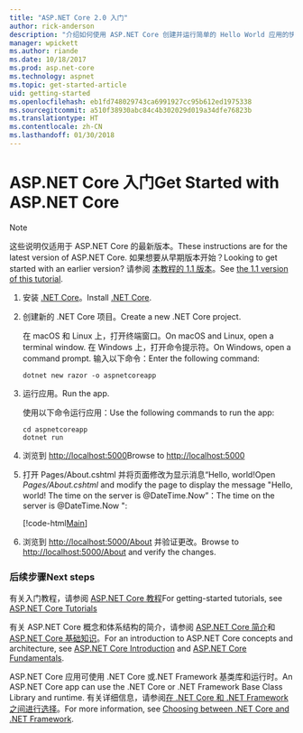 ```yaml
---
title: "ASP.NET Core 2.0 入门"
author: rick-anderson
description: "介绍如何使用 ASP.NET Core 创建并运行简单的 Hello World 应用的快速教程。"
manager: wpickett
ms.author: riande
ms.date: 10/18/2017
ms.prod: asp.net-core
ms.technology: aspnet
ms.topic: get-started-article
uid: getting-started
ms.openlocfilehash: eb1fd748029743ca6991927cc95b612ed1975338
ms.sourcegitcommit: a510f38930abc84c4b302029d019a34dfe76823b
ms.translationtype: HT
ms.contentlocale: zh-CN
ms.lasthandoff: 01/30/2018
---
```

# <a name="get-started-with-aspnet-core"></a><span data-ttu-id="e6114-103">ASP.NET Core 入门</span><span class="sxs-lookup"><span data-stu-id="e6114-103">Get Started with ASP.NET Core</span></span>

> [!NOTE]
> <span data-ttu-id="e6114-104">这些说明仅适用于 ASP.NET Core 的最新版本。</span><span class="sxs-lookup"><span data-stu-id="e6114-104">These instructions are for the latest version of ASP.NET Core.</span></span> <span data-ttu-id="e6114-105">如果想要从早期版本开始？</span><span class="sxs-lookup"><span data-stu-id="e6114-105">Looking to get started with an earlier version?</span></span> <span data-ttu-id="e6114-106">请参阅 [本教程的 1.1 版本](xref:getting-started-1.1)。</span><span class="sxs-lookup"><span data-stu-id="e6114-106">See [the 1.1 version of this tutorial](xref:getting-started-1.1).</span></span>

1. <span data-ttu-id="e6114-107">安装 [.NET Core](https://www.microsoft.com/net/core/)。</span><span class="sxs-lookup"><span data-stu-id="e6114-107">Install [.NET Core](https://www.microsoft.com/net/core/).</span></span>

2. <span data-ttu-id="e6114-108">创建新的 .NET Core 项目。</span><span class="sxs-lookup"><span data-stu-id="e6114-108">Create a new .NET Core project.</span></span>

   <span data-ttu-id="e6114-109">在 macOS 和 Linux 上，打开终端窗口。</span><span class="sxs-lookup"><span data-stu-id="e6114-109">On macOS and Linux, open a terminal window.</span></span> <span data-ttu-id="e6114-110">在 Windows 上，打开命令提示符。</span><span class="sxs-lookup"><span data-stu-id="e6114-110">On Windows, open a command prompt.</span></span> <span data-ttu-id="e6114-111">输入以下命令：</span><span class="sxs-lookup"><span data-stu-id="e6114-111">Enter the following command:</span></span>

    ```terminal
    dotnet new razor -o aspnetcoreapp
    ```
    
4. <span data-ttu-id="e6114-112">运行应用。</span><span class="sxs-lookup"><span data-stu-id="e6114-112">Run the app.</span></span>

    <span data-ttu-id="e6114-113">使用以下命令运行应用：</span><span class="sxs-lookup"><span data-stu-id="e6114-113">Use the following commands to run the app:</span></span>

    ```terminal
    cd aspnetcoreapp
    dotnet run
    ```

5. <span data-ttu-id="e6114-114">浏览到 [http://localhost:5000](http://localhost:5000)</span><span class="sxs-lookup"><span data-stu-id="e6114-114">Browse to [http://localhost:5000](http://localhost:5000)</span></span>

6. <span data-ttu-id="e6114-115">打开 Pages/About.cshtml 并将页面修改为显示消息“Hello, world!</span><span class="sxs-lookup"><span data-stu-id="e6114-115">Open *Pages/About.cshtml* and modify the page to display the message "Hello, world!</span></span> <span data-ttu-id="e6114-116">The time on the server is @DateTime.Now”：</span><span class="sxs-lookup"><span data-stu-id="e6114-116">The time on the server is @DateTime.Now ":</span></span>

    [!code-html[Main](getting-started/sample/getting-started/about.cshtml?highlight=9&range=1-9)]

7. <span data-ttu-id="e6114-117">浏览到 [http://localhost:5000/About](http://localhost:5000/About) 并验证更改。</span><span class="sxs-lookup"><span data-stu-id="e6114-117">Browse to [http://localhost:5000/About](http://localhost:5000/About) and verify the changes.</span></span>

### <a name="next-steps"></a><span data-ttu-id="e6114-118">后续步骤</span><span class="sxs-lookup"><span data-stu-id="e6114-118">Next steps</span></span>

<span data-ttu-id="e6114-119">有关入门教程，请参阅 [ASP.NET Core 教程](tutorials/index.md)</span><span class="sxs-lookup"><span data-stu-id="e6114-119">For getting-started tutorials, see [ASP.NET Core Tutorials](tutorials/index.md)</span></span>

<span data-ttu-id="e6114-120">有关 ASP.NET Core 概念和体系结构的简介，请参阅 [ASP.NET Core 简介](index.md)和 [ASP.NET Core 基础知识](fundamentals/index.md)。</span><span class="sxs-lookup"><span data-stu-id="e6114-120">For an introduction to ASP.NET Core concepts and architecture, see [ASP.NET Core Introduction](index.md) and [ASP.NET Core Fundamentals](fundamentals/index.md).</span></span>

<span data-ttu-id="e6114-121">ASP.NET Core 应用可使用 .NET Core 或.NET Framework 基类库和运行时。</span><span class="sxs-lookup"><span data-stu-id="e6114-121">An ASP.NET Core app can use the .NET Core or .NET Framework Base Class Library and runtime.</span></span> <span data-ttu-id="e6114-122">有关详细信息，请参阅[在 .NET Core 和 .NET Framework 之间进行选择](https://docs.microsoft.com/dotnet/articles/standard/choosing-core-framework-server)。</span><span class="sxs-lookup"><span data-stu-id="e6114-122">For more information, see [Choosing between .NET Core and .NET Framework](https://docs.microsoft.com/dotnet/articles/standard/choosing-core-framework-server).</span></span>
